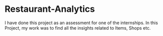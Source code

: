 # Restaurant-Analytics
I have done this project as an assessment for one of the internships. In this Project, my work was to find all the insights related to Items, Shops etc.
